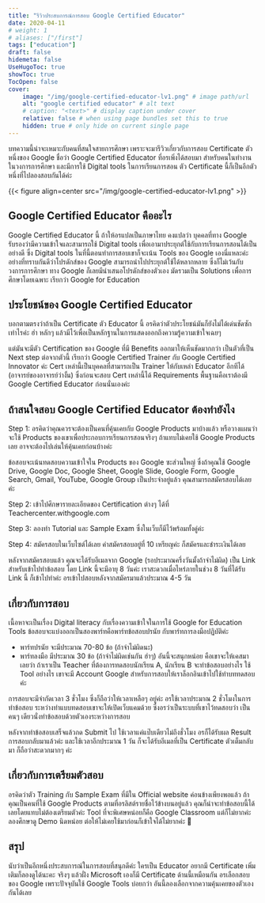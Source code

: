 ```yaml
---
title: "รีวิวประสบการณ์การสอบ Google Certified Educator"
date: 2020-04-11
# weight: 1
# aliases: ["/first"]
tags: ["education"]
draft: false
hidemeta: false
UseHugoToc: true
showToc: true
TocOpen: false
cover:
    image: "/img/google-certified-educator-lv1.png" # image path/url
    alt: "google certified educator" # alt text
    # caption: "<text>" # display caption under cover
    relative: false # when using page bundles set this to true
    hidden: true # only hide on current single page
---
```


บทความนี้น่าจะเหมาะกับคนที่สนใจสายการศึกษา เพราะจะมารีวิวเกี่ยวกับการสอบ Certificate ตัวหนึ่งของ Google ชื่อว่า Google Certified Educator ที่อรเพิ่งได้สอบมา สำหรับคนในทำงานในวงการการศึกษา และมีการใช้ Digital tools ในการเรียนการสอน ตัว Certificate นี้ก็เป็นอีกตัวหนึ่งที่ไปลองสอบกันได้ค่ะ

{{< figure align=center src="/img/google-certified-educator-lv1.png" >}}

## Google Certified Educator คืออะไร

Google Certified Educator นี้ ถ้าให้อรแปลเป็นภาษาไทย คงแปลว่า บุคคลที่ทาง Google รับรองว่ามีความเข้าใจและสามารถใช้ Digital tools เพื่อเอามาประยุกต์ใช้กับการเรียนการสอนได้เป็นอย่างดี ซึ่ง Digital tools ในที่นี้ตอนทำการสอบเขาก็จะเน้น Tools ของ Google เองนี่แหละค่ะ อย่างที่ทราบกันดีว่าโปรดักส์ของ Google สามารถนำไปประยุกต์ใช้ได้หลากหลาย ซึ่งก็ไม่เว้นกับวงการการศึกษา ทาง Google ก็เลยมีนำเสนอโปรดักส์ของตัวเอง มัดรวมเป็น Solutions เพื่อการศึกษาโดยเฉพาะ เรียกว่า Google for Education

## ประโยชน์ของ Google Certified Educator
บอกตามตรงว่าถ้าเป็น Certificate ตัว Educator นี้ อรคิดว่าตัวประโยชน์มันก็ยังไม่ได้เด่นชัดซักเท่าไรค่ะ ฮ่า หลักๆ แล้วมีไว้เพื่อเป็นหลักฐานในการแสดงออกถึงความรู้ความเข้าใจเฉยๆ

แต่มันจะมีตัว Certification ของ Google ที่มี Benefits ออกมาให้เห็นชัดมากกว่า เป็นตัวที่เป็น Next step ต่อจากตัวนี้ เรียกว่า Google Certified Trainer กับ Google Certified Innovator ค่ะ Cert เหล่านี้เป็นบุคคลที่สามารถเป็น Trainer ให้กับเหล่า Educator อีกทีได้ (อาจารย์ของอาจารย์ว่างั้น) ซึ่งก่อนจะสอบ Cert เหล่านี้ได้ Requirements พื้นฐานคือเราต้องมี Google Certified Educator ก่อนนั่นเองค่ะ

## ถ้าสนใจสอบ Google Certified Educator ต้องทำยังไง
Step 1: อรคิดว่าคุณควรจะต้องเป็นคนที่คุ้นเคยกับ Google Products มาบ้างแล้ว หรือวางแผนว่าจะใช้ Products ของเขาเพื่อประกอบการเรียนการสอนจริงๆ ถ้าแทบไม่เคยใช้ Google Products เลย อาจจะต้องไปเล่นให้คุ้นเคยก่อนบ้างค่ะ

ข้อสอบจะเน้นทดสอบความเข้าใจใน Products ของ Google ซะส่วนใหญ่ ซึ่งถ้าคุณใช้ Google Drive, Google Doc, Google Sheet, Google Slide, Google Form, Google Search, Gmail, YouTube, Google Group เป็นประจำอยู่แล้ว คุณสามารถสมัครสอบได้เลยค่ะ

Step 2: เข้าไปศึกษารายละเอียดของ Certification ต่างๆ ได้ที่ Teachercenter.withgoogle.com

Step 3: ลองทำ Tutorial และ Sample Exam ซึ่งในเว็บก็มีไว้พร้อมทั้งคู่ค่ะ

Step 4: สมัครสอบในเว็บไซต์ได้เลย ค่าสมัครสอบอยู่ที่ 10 เหรียญค่ะ ก็สมัครและชำระเงินได้เลย

หลังจากสมัครสอบแล้ว คุณจะได้รับอีเมลจาก Google (รอประมาณครึ่งวันมั้งถ้าจำไม่ผิด) เป็น Link สำหรับเข้าไปทำข้อสอบ โดย Link นี้จะมีอายุ 8 วันค่ะ เราสะดวกเมื่อไหร่ภายในช่วง 8 วันที่ได้รับ Link นี้ ก็เข้าไปทำค่ะ อรเข้าไปสอบหลังจากสมัครมาแล้วประมาณ 4-5 วัน

## เกี่ยวกับการสอบ
เนื้อหาจะเป็นเรื่อง Digital literacy กับเรื่องความเข้าใจในการใช้ Google for Education Tools
ข้อสอบจะแบ่งออกเป็นสองพาร์ทคือพาร์ทข้อสอบปรนัย กับพาร์ทการลงมือปฏิบัติค่ะ
- พาร์ทปรนัย จะมีประมาณ 70-80 ข้อ (ถ้าจำไม่ผิดนะ)
- พาร์ทลงมือ มีประมาณ 30 ข้อ (ถ้าจำไม่ผิดเช่นกัน ฮ่าๆ) อันนี้จะสนุกหน่อย คือเขาจะให้เคสมาเลยว่า ถ้าเราเป็น Teacher ที่ต้องการทดสอบนักเรียน A, นักเรียน B จะทำข้อสอบอย่างไร ใช้ Tool อย่างไร เขาจะมี Account Google สำหรับการสอบให้เราล็อกอินเข้าไปใช้ทำบททดสอบค่ะ

การสอบจะมีจำกัดเวลา 3 ชั่วโมง ซึ่งก็ถือว่าให้เวลาเหลือๆ อยู่ค่ะ อรใช้เวลาประมาณ 2 ชั่วโมงในการทำข้อสอบ ระหว่างทำแบบทดสอบเขาจะให้เปิดเว็บแคมด้วย ซึ่งอรว่าเป็นระบบที่เขาไว้ทดสอบว่า เป็นคนๆ เดียวนั่งทำข้อสอบด้วยตัวเองระหว่างการสอบ

หลังจากทำข้อสอบเสร็จแล้วกด Submit ไป ใช้เวลาแค่แป๊บเดียวไม่ถึงชั่วโมง อรก็ได้รับผล Result การสอบกลับมาแล้วค่ะ และใช้เวลาอีกประมาณ 1 วัน ก็จะได้รับอีเมลที่เป็น Certificate ตัวเต็มกลับมา ก็ถือว่าสะดวกมากๆ ค่ะ

## เกี่ยวกับการเตรียมตัวสอบ
อรคิดว่าตัว Training กับ Sample Exam ที่มีใน Official website ค่อนข้างเพียงพอแล้ว ถ้าคุณเป็นคนที่ใช้ Google Products ตามที่อรลิสต์รายชื่อไว้ข้างบนอยู่แล้ว คุณก็น่าจะทำข้อสอบนี้ได้เลยโดยแทบไม่ต้องเตรียมตัวค่ะ Tool ที่จะพิเศษหน่อยก็คือ Google Classroom แต่ก็ไม่ยากค่ะ ลองศึกษาดู Demo นิดหน่อย ต่อให้ไม่เคยใช้มาก่อนก็เข้าใจได้ไม่ยากค่ะ 🙂

## สรุป
นับว่าเป็นอีกหนึ่งประสบการณ์ในการสอบที่สนุกดีค่ะ ใครเป็น Educator อยากมี Certificate เพิ่มเติมก็ลองดูได้นะคะ จริงๆ แล้วฝั่ง Microsoft เองก็มี Certificate ด้านนี้เหมือนกัน อรเลือกสอบของ Google เพราะปัจจุบันใช้ Google Tools บ่อยกว่า อันนี้ลองเลือกจากความคุ้นเคยของตัวเองกันได้เลย